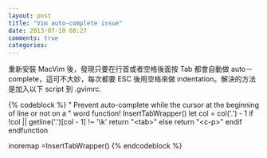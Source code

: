 ```yaml
---
layout: post
title: "Vim auto-complete issue"
date: 2013-07-10 08:27
comments: true
categories:
---
```


重新安裝 MacVim 後，發現只要在行首或者空格後面按 Tab 都會自動做 auto－complete，這可不大妙，每次都要 ESC 後用空格來做 indentation。解決的方法是加入以下 script 到 .gvimrc.

{% codeblock %}
" Prevent auto-complete while the cursor at the beginning of line or not on a
" word
function! InsertTabWrapper()
    let col = col('.') - 1
    if !col || getline('.')[col - 1] !~ '\k'
        return "\<tab>"
    else
        return "\<c-p>"
    endif
endfunction

inoremap <tab> <c-r>=InsertTabWrapper()<cr>
{% endcodeblock %}
